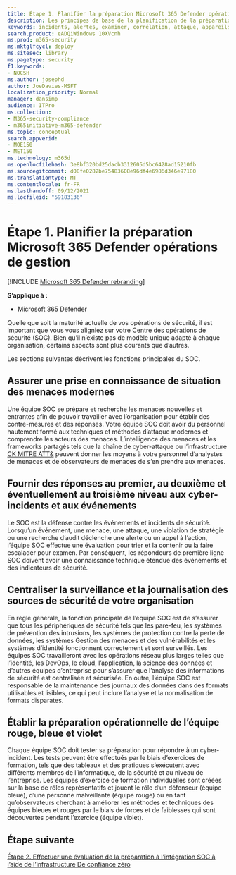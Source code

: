 ```yaml
---
title: Étape 1. Planifier la préparation Microsoft 365 Defender opérations de gestion
description: Les principes de base de la planification de la préparation Microsoft 365 Defender opérations lors de l’intégration Microsoft 365 Defender vos opérations de sécurité.
keywords: incidents, alertes, examiner, corrélation, attaque, appareils, utilisateurs, identités, identité, boîte aux lettres, e-mail, 365, microsoft, m365, réponse aux incidents, cyber-attaque, secops, opérations de sécurité, soc
search.product: eADQiWindows 10XVcnh
ms.prod: m365-security
ms.mktglfcycl: deploy
ms.sitesec: library
ms.pagetype: security
f1.keywords:
- NOCSH
ms.author: josephd
author: JoeDavies-MSFT
localization_priority: Normal
manager: dansimp
audience: ITPro
ms.collection:
- M365-security-compliance
- m365initiative-m365-defender
ms.topic: conceptual
search.appverid:
- MOE150
- MET150
ms.technology: m365d
ms.openlocfilehash: 3e8bf320bd25dacb3312605d5bc6428ad15210fb
ms.sourcegitcommit: d08fe0282be75483608e96df4e6986d346e97180
ms.translationtype: MT
ms.contentlocale: fr-FR
ms.lasthandoff: 09/12/2021
ms.locfileid: "59183136"
---
```

# <a name="step-1-plan-for-microsoft-365-defender-operations-readiness"></a>Étape 1. Planifier la préparation Microsoft 365 Defender opérations de gestion

[!INCLUDE [Microsoft 365 Defender rebranding](../includes/microsoft-defender.md)]

**S’applique à :**
- Microsoft 365 Defender

Quelle que soit la maturité actuelle de vos opérations de sécurité, il est important que vous vous aligniez sur votre Centre des opérations de sécurité (SOC). Bien qu’il n’existe pas de modèle unique adapté à chaque organisation, certains aspects sont plus courants que d’autres. 

Les sections suivantes décrivent les fonctions principales du SOC.

## <a name="provide-situational-awareness-of-modern-threats"></a>Assurer une prise en connaissance de situation des menaces modernes

Une équipe SOC se prépare et recherche les menaces nouvelles et entrantes afin de pouvoir travailler avec l’organisation pour établir des contre-mesures et des réponses. Votre équipe SOC doit avoir du personnel hautement formé aux techniques et méthodes d’attaque modernes et comprendre les acteurs des menaces. L’intelligence des menaces [](https://www.microsoft.com/security/blog/2016/11/28/disrupting-the-kill-chain/) et les frameworks partagés tels que la chaîne de cyber-attaque ou l’infrastructure [CK MITRE ATT&](https://attack.mitre.org/) peuvent donner les moyens à votre personnel d’analystes de menaces et de observateurs de menaces de s’en prendre aux menaces.

## <a name="provide-first-second-and-potentially-third-level-responses-to-cyber-incidents-and-events"></a>Fournir des réponses au premier, au deuxième et éventuellement au troisième niveau aux cyber-incidents et aux événements

Le SOC est la défense contre les événements et incidents de sécurité. Lorsqu’un événement, une menace, une attaque, une violation de stratégie ou une recherche d’audit déclenche une alerte ou un appel à l’action, l’équipe SOC effectue une évaluation pour trier et la contenir ou la faire escalader pour examen. Par conséquent, les répondeurs de première ligne SOC doivent avoir une connaissance technique étendue des événements et des indicateurs de sécurité.

## <a name="centralize-monitoring-and-logging-of-your-organizations-security-sources"></a>Centraliser la surveillance et la journalisation des sources de sécurité de votre organisation 

En règle générale, la fonction principale de l’équipe SOC est de s’assurer que tous les périphériques de sécurité tels que les pare-feu, les systèmes de prévention des intrusions, les systèmes de protection contre la perte de données, les systèmes Gestion des menaces et des vulnérabilités et les systèmes d’identité fonctionnent correctement et sont surveillés. Les équipes SOC travailleront avec les opérations réseau plus larges telles que l’identité, les DevOps, le cloud, l’application, la science des données et d’autres équipes d’entreprise pour s’assurer que l’analyse des informations de sécurité est centralisée et sécurisée. En outre, l’équipe SOC est responsable de la maintenance des journaux des données dans des formats utilisables et lisibles, ce qui peut inclure l’analyse et la normalisation de formats disparates.

## <a name="establish-red-blue-and-purple-team-operational-readiness"></a>Établir la préparation opérationnelle de l’équipe rouge, bleue et violet

Chaque équipe SOC doit tester sa préparation pour répondre à un cyber-incident. Les tests peuvent être effectués par le biais d’exercices de formation, tels que des tableaux et des pratiques s’exécutent avec différents membres de l’informatique, de la sécurité et au niveau de l’entreprise. Les équipes d’exercice de formation individuelles sont créées sur la base de rôles représentatifs et jouent le rôle d’un défenseur (équipe bleue), d’une personne malveillante (équipe rouge) ou en tant qu’observateurs cherchant à améliorer les méthodes et techniques des équipes bleues et rouges par le biais de forces et de faiblesses qui sont découvertes pendant l’exercice (équipe violet).

## <a name="next-step"></a>Étape suivante

[Étape 2. Effectuer une évaluation de la préparation à l’intégration SOC à l’aide de l’infrastructure De confiance zéro](integrate-microsoft-365-defender-secops-readiness.md)



